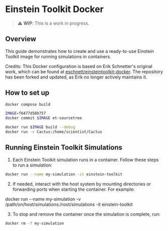 # Einstein Toolkit Docker

> :warning: **WIP**: This is a work in progress.

## Overview

This guide demonstrates how to create and use a ready-to-use Einstein Toolkit image for running simulations in containers.

Credits: This Docker configuration is based on Erik Schnetter's original work, which can be found at [eschnett/einsteintoolkit-docker](https://github.com/eschnett/einsteintoolkit-docker). The repository has been forked and updated, as Erik no longer actively maintains it.

## How to set up

```bash
docker compose build

IMAGE=f6477d58b757
docker commit $IMAGE et-sourcetree

docker run $IMAGE build --debug
docker run -v Cactus:/home/scientist/Cactus
```


## Running Einstein Toolkit Simulations

1. Each Einstein Toolkit simulation runs in a container. Follow these steps to run a simulation:

```bash
docker run --name my-simulation -it einstein-toolkit
```

2. If needed, interact with the host system by mounting directories or forwarding ports when starting the container. For example:

docker run --name my-simulation -v /path/on/host/simulations:/root/simulations -it einstein-toolkit

3. To stop and remove the container once the simulation is complete, run:

```bash
docker rm -f my-simulation
```

